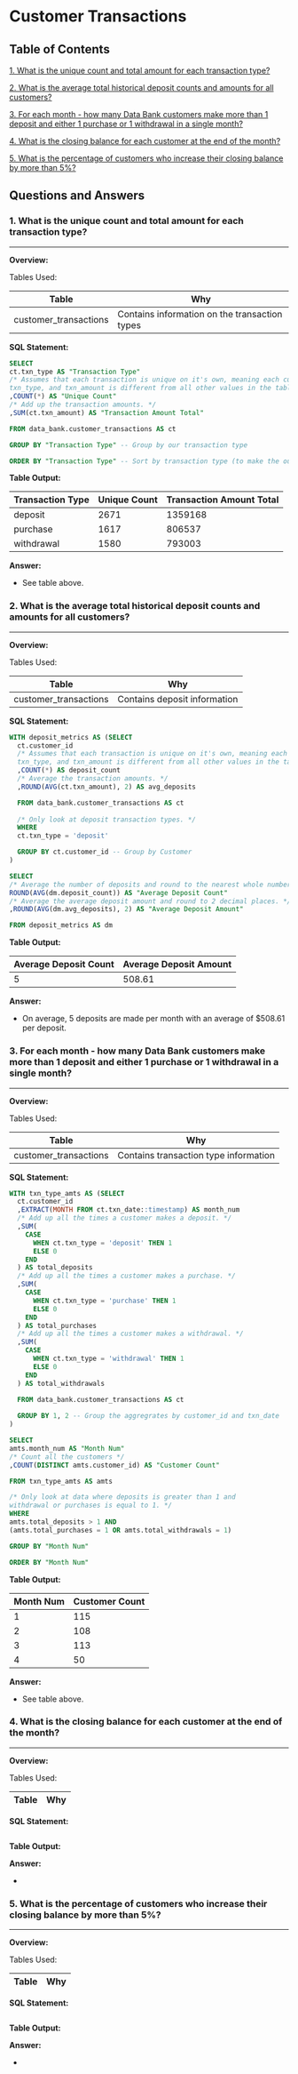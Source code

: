 # Customer Transactions
## Table of Contents

[1. What is the unique count and total amount for each transaction type?](#1-what-is-the-unique-count-and-total-amount-for-each-transaction-type)

[2. What is the average total historical deposit counts and amounts for all customers?](#2-what-is-the-average-total-historical-deposit-counts-and-amounts-for-all-customers)

[3. For each month - how many Data Bank customers make more than 1 deposit and either 1 purchase or 1 withdrawal in a single month?](#3-for-each-month---how-many-data-bank-customers-make-more-than-1-deposit-and-either-1-purchase-or-1-withdrawal-in-a-single-month)

[4. What is the closing balance for each customer at the end of the month?](#4-what-is-the-closing-balance-for-each-customer-at-the-end-of-the-month)

[5. What is the percentage of customers who increase their closing balance by more than 5%?](#5-what-is-the-percentage-of-customers-who-increase-their-closing-balance-by-more-than-5)

## Questions and Answers
### 1. What is the unique count and total amount for each transaction type?
___________________________________________________________________________________________________________________________
**Overview:**

Tables Used:

| Table | Why |
| ----- | --- |
| customer_transactions | Contains information on the transaction types |

**SQL Statement:**
	
```sql	
SELECT
ct.txn_type AS "Transaction Type"
/* Assumes that each transaction is unique on it's own, meaning each customer_id, txn_date,
txn_type, and txn_amount is different from all other values in the table. */
,COUNT(*) AS "Unique Count"
/* Add up the transaction amounts. */
,SUM(ct.txn_amount) AS "Transaction Amount Total"

FROM data_bank.customer_transactions AS ct

GROUP BY "Transaction Type" -- Group by our transaction type

ORDER BY "Transaction Type" -- Sort by transaction type (to make the output prettier)
```

**Table Output:**

| Transaction Type | Unique Count | Transaction Amount Total |
| ---------------- | ------------ | ------------------------ |
| deposit          | 2671         | 1359168                  |
| purchase         | 1617         | 806537                   |
| withdrawal       | 1580         | 793003                   |

**Answer:**

- See table above.

### 2. What is the average total historical deposit counts and amounts for all customers?
___________________________________________________________________________________________________________________________
**Overview:**

Tables Used:

| Table | Why |
| ----- | --- |
| customer_transactions | Contains deposit information |

**SQL Statement:**
	
```sql	
WITH deposit_metrics AS (SELECT
  ct.customer_id
  /* Assumes that each transaction is unique on it's own, meaning each customer_id, txn_date,
  txn_type, and txn_amount is different from all other values in the table. */
  ,COUNT(*) AS deposit_count
  /* Average the transaction amounts. */
  ,ROUND(AVG(ct.txn_amount), 2) AS avg_deposits

  FROM data_bank.customer_transactions AS ct
  
  /* Only look at deposit transaction types. */
  WHERE
  ct.txn_type = 'deposit'

  GROUP BY ct.customer_id -- Group by Customer
)

SELECT
/* Average the number of deposits and round to the nearest whole number. */
ROUND(AVG(dm.deposit_count)) AS "Average Deposit Count"
/* Average the average deposit amount and round to 2 decimal places. */
,ROUND(AVG(dm.avg_deposits), 2) AS "Average Deposit Amount"

FROM deposit_metrics AS dm
```

**Table Output:**

| Average Deposit Count | Average Deposit Amount |
| --------------------- | ---------------------- |
| 5                     | 508.61                 |

**Answer:**

- On average, 5 deposits are made per month with an average of $508.61 per deposit.

### 3. For each month - how many Data Bank customers make more than 1 deposit and either 1 purchase or 1 withdrawal in a single month?
___________________________________________________________________________________________________________________________
**Overview:**

Tables Used:

| Table | Why |
| ----- | --- |
| customer_transactions | Contains transaction type information |

**SQL Statement:**
	
```sql	
WITH txn_type_amts AS (SELECT
  ct.customer_id
  ,EXTRACT(MONTH FROM ct.txn_date::timestamp) AS month_num
  /* Add up all the times a customer makes a deposit. */
  ,SUM(
    CASE
      WHEN ct.txn_type = 'deposit' THEN 1
      ELSE 0
    END
  ) AS total_deposits
  /* Add up all the times a customer makes a purchase. */
  ,SUM(
    CASE
      WHEN ct.txn_type = 'purchase' THEN 1
      ELSE 0
    END
  ) AS total_purchases
  /* Add up all the times a customer makes a withdrawal. */
  ,SUM(
    CASE
      WHEN ct.txn_type = 'withdrawal' THEN 1
      ELSE 0
    END
  ) AS total_withdrawals
  
  FROM data_bank.customer_transactions AS ct

  GROUP BY 1, 2 -- Group the aggregrates by customer_id and txn_date
)

SELECT
amts.month_num AS "Month Num"
/* Count all the customers */
,COUNT(DISTINCT amts.customer_id) AS "Customer Count"

FROM txn_type_amts AS amts

/* Only look at data where deposits is greater than 1 and
withdrawal or purchases is equal to 1. */
WHERE
amts.total_deposits > 1 AND
(amts.total_purchases = 1 OR amts.total_withdrawals = 1)

GROUP BY "Month Num"

ORDER BY "Month Num"
```

**Table Output:**

| Month Num | Customer Count |
| --------- | -------------- |
| 1         | 115            |
| 2         | 108            |
| 3         | 113            |
| 4         | 50             |

**Answer:**

- See table above.

### 4. What is the closing balance for each customer at the end of the month?
___________________________________________________________________________________________________________________________
**Overview:**

Tables Used:

| Table | Why |
| ----- | --- |

**SQL Statement:**
	
```sql	

```

**Table Output:**

**Answer:**

-

### 5. What is the percentage of customers who increase their closing balance by more than 5%?
___________________________________________________________________________________________________________________________
**Overview:**

Tables Used:

| Table | Why |
| ----- | --- |

**SQL Statement:**
	
```sql	

```

**Table Output:**

**Answer:**

-